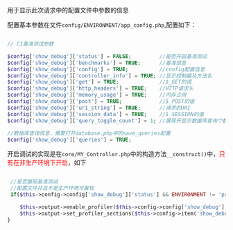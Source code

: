 用于显示此次请求中的配置文件中参数的信息

配置基本参数在文件`config/ENVIRONMENT/app_config.php`,配置如下：

```PHP

// CI基准测试参数

$config['show_debug']['status'] = FALSE;         //是否开启基准测试
$config['show_debug']['benchmarks'] = TRUE;      //基准信息
$config['show_debug']['config'] = TRUE;          //config配置信息
$config['show_debug']['controller_info'] = TRUE; //显示控制器及方法名
$config['show_debug']['get'] = TRUE;             //$_GET的值
$config['show_debug']['http_headers'] = TRUE;    //HTTP请求头
$config['show_debug']['memory_usage'] = TRUE;    //内存占用
$config['show_debug']['post'] = TRUE;            //$_POST的值
$config['show_debug']['uri_string'] = TRUE;      //请求的URI
$config['show_debug']['session_data'] = TRUE;    //$_SESSION的值
$config['show_debug']['query_toggle_count'] = 1; //展现开显示数据库查询个数
 
//数据库查询信息，需要打开database.php中的save_queries配置
$config['show_debug']['queries'] = TRUE;
```

开启调试的实现是在`core/MY_Controller.php`中的构造方法`__construct()`中，<font color="red">只有在非生产环境下开启</font>，如下

```PHP

 //是否展现基准测试
 //配置文件并且不是生产环境可展现 
 if($this->config->config['show_debug']['status'] && ENVIRONMENT != 'production'){ 

    $this->output->enable_profiler($this->config->config['show_debug']['status']);      
    $this->output->set_profiler_sections($this->config->item('show_debug')); 
}
```